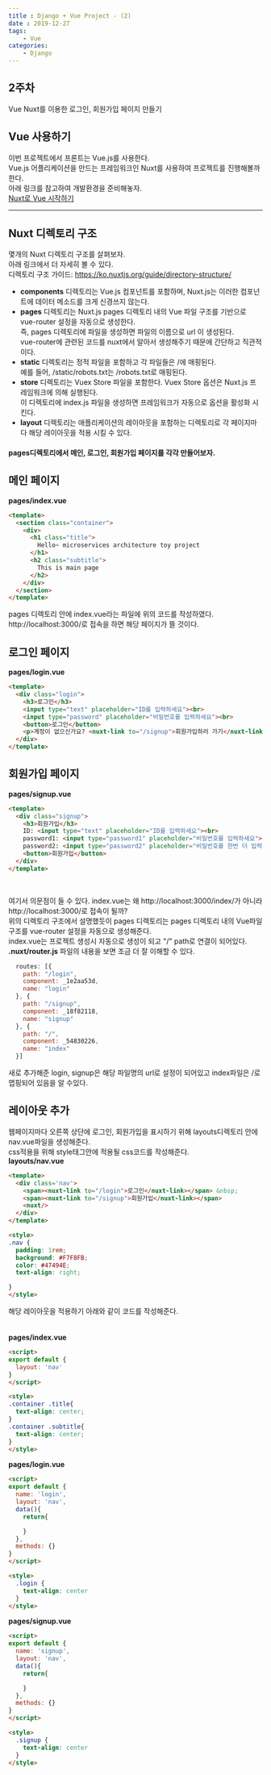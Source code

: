 ```yaml
---
title : Django + Vue Project - (2)
date : 2019-12-27
tags:
    - Vue
categories:
    - Django
---
```


## 2주차
Vue Nuxt를 이용한 로그인, 회원가입 페이지 만들기

## Vue 사용하기  
이번 프로젝트에서 프론트는 Vue.js를 사용한다.  
Vue.js 어플리케이션을 만드는 프레임워크인 Nuxt를 사용하여 프로젝트를 진행해볼까 한다.  
아래 링크를 참고하여 개발환경을 준비해놓자.  
[Nuxt로 Vue 시작하기]  

***  

## Nuxt 디렉토리 구조  
몇개의 Nuxt 디렉토리 구조를 살펴보자.  
아래 링크에서 더 자세히 볼 수 있다.  
디렉토리 구조 가이드: <https://ko.nuxtjs.org/guide/directory-structure/>  
- **components** 디렉토리는 Vue.js 컴포넌트를 포함하며, Nuxt.js는 이러한 컴포넌트에 데이터 메소드를 크게 신경쓰지 않는다.  
- **pages** 디렉토리는 Nuxt.js pages 디렉토리 내의 Vue 파일 구조를 기반으로 vue-router 설정을 자동으로 생성한다.  
    즉, pages 디렉토리에 파일을 생성하면 파일의 이름으로 url 이 생성된다.  
    vue-router에 관련된 코드를 nuxt에서 알아서 생성해주기 때문에 간단하고 직관적이다.  
- **static** 디렉토리는 정적 파일을 포함하고 각 파일들은 /에 매핑된다.  
   예를 들어, /static/robots.txt는 /robots.txt로 매핑된다.  
- **store** 디렉토리는 Vuex Store 파일을 포함한다. Vuex Store  옵션은 Nuxt.js 프레임워크에 의해 실행된다.  
    이 디렉토리에 index.js 파일을 생성하면 프레임워크가 자동으로 옵션을 활성화 시킨다.  
- **layout** 디렉토리는 애플리케이션의 레이아웃을 포함하는 디렉토리로 각 페이지마다 해당 레이아웃을 적용 시킬 수 있다.  

<h4>pages디렉토리에서 메인, 로그인, 회원가입 페이지를 각각 만들어보자.</h4>  

## 메인 페이지  
**pages/index.vue**  
```html
<template>
  <section class="container">
    <div>
      <h1 class="title">
        Hello~ microservices architecture toy project 
      </h1>
      <h2 class="subtitle">
        This is main page
      </h2>
    </div>
  </section>
</template>
```
pages 디렉토리 안에 index.vue라는 파일에 위의 코드를 작성하였다.  
http://localhost:3000/로 접속을 하면 해당 페이지가 뜰 것이다.  

## 로그인 페이지  
**pages/login.vue**  
```html
<template>
  <div class="login">
    <h3>로그인</h3>
    <input type="text" placeholder="ID를 입력하세요"><br>
    <input type="password" placeholder="비밀번호를 입력하세요"><br>
    <button>로그인</button>
    <p>계정이 없으신가요? <nuxt-link to="/signup">회원가입하러 가기</nuxt-link></p>
  </div>
</template>
```
## 회원가입 페이지  
**pages/signup.vue**  
```html
<template>
  <div class="signup">
    <h3>회원가입</h3>
    ID: <input type="text" placeholder="ID를 입력하세요"><br>
    password1: <input type="password1" placeholder="비밀번호를 입력하세요"><br>
    password2: <input type="password2" placeholder="비밀번호를 한번 더 입력하세요"><br>
    <button>회원가입</button>
  </div>
</template>
```  
<br>  

여기서 의문점이 들 수 있다. index.vue는 왜 http://localhost:3000/index/가 아니라 http://localhost:3000/로 접속이 될까?  
위의 디렉토리 구조에서 설명했듯이 pages 디렉토리는 pages 디렉토리 내의 Vue파일구조를 vue-router 설정을 자동으로 생성해준다.  
index.vue는 프로젝트 생성시 자동으로 생성이 되고 "/" path로 연결이 되어있다.  
**.nuxt/router.js** 파일의 내용을 보면 조금 더 잘 이해할 수 있다.  
```javascript
  routes: [{
    path: "/login",
    component: _1e2aa53d,
    name: "login"
  }, {
    path: "/signup",
    component: _18f82118,
    name: "signup"
  }, {
    path: "/",
    component: _54830226,
    name: "index"
  }]
```  
새로 추가해준 login, signup은 해당 파일명의 url로 설정이 되어있고 index파일은 /로 맵핑되어 있음을 알 수있다.

## 레이아웃 추가  
웹페이지마다 오른쪽 상단에 로그인, 회원가입을 표시하기 위해 layouts디렉토리 안에 nav.vue파일을 생성해준다.  
css적용을 위해 style태그안에 적용될 css코드를 작성해준다.  
**layouts/nav.vue**  

```html
<template>
  <div class='nav'>
    <span><nuxt-link to="/login">로그인</nuxt-link></span> &nbsp;
    <span><nuxt-link to="/signup">회원가입</nuxt-link></span>
    <nuxt/>
  </div>
</template>

<style>
.nav {
  padding: 1rem;
  background: #F7F8FB;
  color: #47494E;
  text-align: right;

}
</style>
```  

해당 레이아웃을 적용하기 아래와 같이 코드를 작성해준다.    
<br>  
**pages/index.vue**  

```html
<script>
export default {
  layout: 'nav'
}
</script>

<style>
.container .title{
  text-align: center;
}
.container .subtitle{
  text-align: center;
}
</style>
```  
**pages/login.vue**  
```html
<script>
export default {
  name: 'login',
  layout: 'nav',
  data(){
    return{

    }
  },
  methods: {}
}
</script>

<style>
  .login {
    text-align: center
  }
</style>
```

**pages/signup.vue**  

```html
<script>
export default {
  name: 'signup',
  layout: 'nav',
  data(){
    return{

    }
  },
  methods: {}
}
</script>

<style>
  .signup {
    text-align: center
  }
</style>
```  
<br>  


























[Nuxt로 Vue 시작하기]: https://komo3344.github.io/vue/nuxt/

